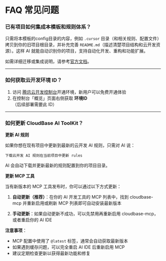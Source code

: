 # FAQ 常见问题

### 已有项目如何集成本模板和规则体系？

只需将本模板的config目录的内容，例如 `.cursor` 目录（和相关规则、配置文件）拷贝到你的旧项目根目录，并补充完善 `README.md`（描述清楚项目结构和云开发资源）。这样 AI 就能自动识别你的项目，支持自动化开发、重构和功能扩展。

如需详细迁移或集成说明，请参考[官方文档](https://github.com/TencentCloudBase/CloudBase-AI-ToolKit)。

---

### 如何获取云开发环境 ID？


1. 访问 [腾讯云开发控制台](https://tcb.cloud.tencent.com/dev)开通环境，新用户可以免费开通体验
2. 在控制台「概览」页面右侧获取 **环境ID**  
   （后续部署需要此 ID）

---

### 如何更新 CloudBase AI ToolKit？

**更新 AI 规则**

如果你想在现有项目中更新到最新的云开发 AI 规则，只需对 AI 说：

```
下载云开发 AI 规则在当前项目中更新 rules
```

AI 会自动下载并更新最新的规则配置到你的项目目录。

**更新 MCP 工具**

当有新版本的 MCP 工具发布时，你可以通过以下方式更新：

1. **自动更新（推荐）**：在你的 AI 开发工具的 MCP 列表中，找到 cloudbase-mcp 并重新启用或刷新 MCP 列表即可自动安装最新版本

2. **手动更新**：如果自动更新不成功，可以先禁用再重新启用 cloudbase-mcp，或者重启你的 AI IDE

**注意事项**：
- MCP 配置中使用了 `@latest` 标签，通常会自动获取最新版本
- 如果遇到缓存问题，可以完全重启 AI IDE 后重新启用 MCP
- 建议定期检查更新以获得最新功能和修复